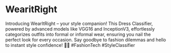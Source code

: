 # WearitRight

Introducing WearItRight – your style companion! This Dress Classifier, powered by advanced models like VGG16 and InceptionV3, effortlessly categorizes outfits into formal or informal wear, ensuring you nail the perfect look for every occasion. Say goodbye to fashion dilemmas and hello to instant style confidence! 👗✨ #FashionTech #StyleClassifier
